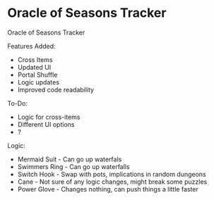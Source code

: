# Oracle of Seasons Tracker
Oracle of Seasons Tracker

Features Added:
- Cross Items
- Updated UI
- Portal Shuffle
- Logic updates
- Improved code readability

To-Do:
- Logic for cross-items
- Different UI options
- ?

Logic:
- Mermaid Suit - Can go up waterfals
-  Swimmers Ring - Can go up waterfalls
-  Switch Hook - Swap with pots, implications in random dungeons
-  Cane - Not sure of any logic changes, might break some puzzles
-  Power Glove - Changes nothing, can push things a little faster  
